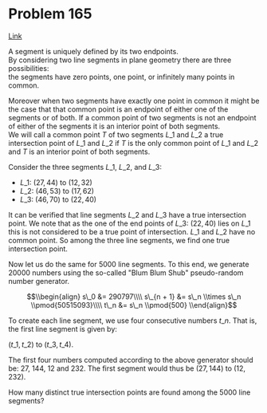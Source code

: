 # Problem 165

[Link](https://projecteuler.net/problem=165)

A segment is uniquely defined by its two endpoints.  
By considering two line segments in plane geometry there are three possibilities:  
the segments have zero points, one point, or infinitely many points in common.

Moreover when two segments have exactly one point in common it might be the case that that common point is an endpoint of either one of the segments or of both. If a common point of two segments is not an endpoint of either of the segments it is an interior point of both segments.  
We will call a common point $T$ of two segments $L\_1$ and $L\_2$ a true intersection point of $L\_1$ and $L\_2$ if $T$ is the only common point of $L\_1$ and $L\_2$ and $T$ is an interior point of both segments. 

Consider the three segments $L\_1$, $L\_2$, and $L\_3$:

*   $L\_1$: $(27, 44)$ to $(12, 32)$
*   $L\_2$: $(46, 53)$ to $(17, 62)$
*   $L\_3$: $(46, 70)$ to $(22, 40)$

It can be verified that line segments $L\_2$ and $L\_3$ have a true intersection point. We note that as the one of the end points of $L\_3$: $(22,40)$ lies on $L\_1$ this is not considered to be a true point of intersection. $L\_1$ and $L\_2$ have no common point. So among the three line segments, we find one true intersection point.

Now let us do the same for $5000$ line segments. To this end, we generate $20000$ numbers using the so-called "Blum Blum Shub" pseudo-random number generator.

$$\\begin{align} s\_0 &= 290797\\\\ s\_{n + 1} &= s\_n \\times s\_n \\pmod{50515093}\\\\ t\_n &= s\_n \\pmod{500} \\end{align}$$

To create each line segment, we use four consecutive numbers $t\_n$. That is, the first line segment is given by:

$(t\_1, t\_2)$ to $(t\_3, t\_4)$.

The first four numbers computed according to the above generator should be: $27$, $144$, $12$ and $232$. The first segment would thus be $(27,144)$ to $(12,232)$.

How many distinct true intersection points are found among the $5000$ line segments?
